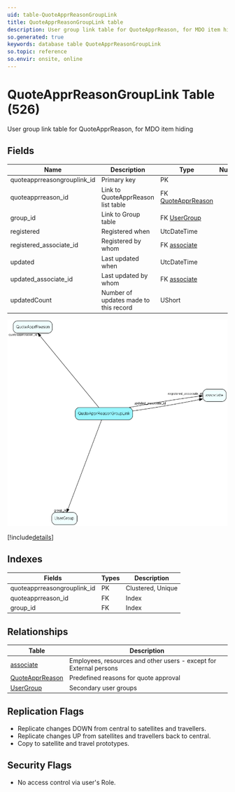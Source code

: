 ```yaml
---
uid: table-QuoteApprReasonGroupLink
title: QuoteApprReasonGroupLink table
description: User group link table for QuoteApprReason, for MDO item hiding
so.generated: true
keywords: database table QuoteApprReasonGroupLink
so.topic: reference
so.envir: onsite, online
---
```


# QuoteApprReasonGroupLink Table (526)

User group link table for QuoteApprReason, for MDO item hiding

## Fields

| Name | Description | Type | Null |
|------|-------------|------|:----:|
|quoteapprreasongrouplink\_id|Primary key|PK| |
|quoteapprreason\_id|Link to QuoteApprReason list table|FK [QuoteApprReason](quoteapprreason.md)| |
|group\_id|Link to Group table|FK [UserGroup](usergroup.md)| |
|registered|Registered when|UtcDateTime| |
|registered\_associate\_id|Registered by whom|FK [associate](associate.md)| |
|updated|Last updated when|UtcDateTime| |
|updated\_associate\_id|Last updated by whom|FK [associate](associate.md)| |
|updatedCount|Number of updates made to this record|UShort| |


![QuoteApprReasonGroupLink table relationship diagram](./media/QuoteApprReasonGroupLink.png)

[!include[details](./includes/quoteapprreasongrouplink.md)]

## Indexes

| Fields | Types | Description |
|--------|-------|-------------|
|quoteapprreasongrouplink\_id |PK |Clustered, Unique |
|quoteapprreason\_id |FK |Index |
|group\_id |FK |Index |

## Relationships

| Table|  Description |
|------|-------------|
|[associate](associate.md)  |Employees, resources and other users - except for External persons |
|[QuoteApprReason](quoteapprreason.md)  |Predefined reasons for quote approval |
|[UserGroup](usergroup.md)  |Secondary user groups |


## Replication Flags

* Replicate changes DOWN from central to satellites and travellers.
* Replicate changes UP from satellites and travellers back to central.
* Copy to satellite and travel prototypes.

## Security Flags

* No access control via user's Role.

